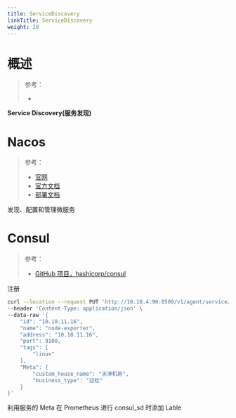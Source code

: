 ```yaml
---
title: ServiceDiscovery
linkTitle: ServiceDiscovery
weight: 20
---
```


# 概述

> 参考：
>
> -

**Service Discovery(服务发现)**

# Nacos

> 参考：
> 
> - [官网](https://nacos.io/zh-cn/index.html)
> - [官方文档](https://nacos.io/zh-cn/docs/what-is-nacos.html)
> - [部署文档](https://github.com/nacos-group/nacos-k8s)

发现、配置和管理微服务

# Consul

> 参考：
>
> - [GitHub 项目，hashicorp/consul](https://github.com/hashicorp/consul)


注册

```bash
curl --location --request PUT 'http://10.10.4.90:8500/v1/agent/service/register' \
--header 'Content-Type: application/json' \
--data-raw '{
    "id": "10.10.11.16",
    "name": "node-exporter",
    "address": "10.10.11.16",
    "port": 9100,
    "tags": [
        "linux"
    ],
    "Meta": {
        "custom_house_name": "天津机房",
        "business_type": "迎检"
    }
}'
```

利用服务的 Meta 在 Prometheus 进行 consul_sd 时添加 Lable